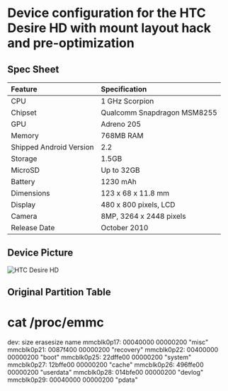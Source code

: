 # Device configuration for the HTC Desire HD with mount layout hack and pre-optimization

## Spec Sheet
| Feature                 | Specification                     |
| :---------------------- | :-------------------------------- |
| CPU                     | 1 GHz Scorpion                    |
| Chipset                 | Qualcomm Snapdragon MSM8255       |
| GPU                     | Adreno 205                        |
| Memory                  | 768MB RAM                         |
| Shipped Android Version | 2.2                               |
| Storage                 | 1.5GB                             |
| MicroSD                 | Up to 32GB                        |
| Battery                 | 1230 mAh                          |
| Dimensions              | 123 x 68 x 11.8 mm                |
| Display                 | 480 x 800 pixels, LCD             |
| Camera                  | 8MP, 3264 x 2448 pixels           |
| Release Date            | October 2010                      |

## Device Picture
![HTC Desire HD](http://cdn2.gsmarena.com/vv/pics/htc/htc-desire-hd-new-1.jpg "HTC Desire HD")

## Original Partition Table
# cat /proc/emmc
dev:        size     erasesize name
mmcblk0p17: 00040000 00000200 "misc"
mmcblk0p21: 0087f400 00000200 "recovery"
mmcblk0p22: 00400000 00000200 "boot"
mmcblk0p25: 22dffe00 00000200 "system"
mmcblk0p27: 12bffe00 00000200 "cache"
mmcblk0p26: 496ffe00 00000200 "userdata"
mmcblk0p28: 014bfe00 00000200 "devlog"
mmcblk0p29: 00040000 00000200 "pdata"

